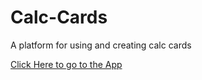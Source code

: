 # Calc-Cards
A platform for using and creating calc cards

[Click Here to go to the App](https://ashhalsyed.github.io/Calc-Cards)
